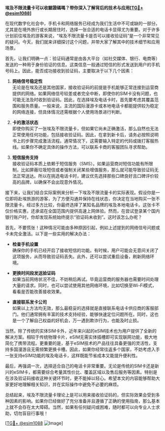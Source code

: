 **埃及不限流量卡可以收驗證碼嗎？带你深入了解背后的技术与应用[[TG💪+ @esim1088](https://t.me/s/esim1088)]**

在现代数字化社会中，手机卡和网络服务已经成为我们生活中不可或缺的一部分。尤其是在境外旅行或长期居住时，选择一张合适的电话卡显得尤为重要。对于许多计划前往埃及的游客来说，“埃及不限流量卡是否可以接收验证码”是一个非常常见的疑问。今天，我们就来详细探讨这个问题，并带大家了解其中的技术细节和应用场景。

首先，让我们明确一点：验证码通常是由各大平台（如社交媒体、银行、电商等）发送的一种用于身份验证的信息。这类信息一般通过短信的形式发送到用户的手机号码上。因此，能否成功接收到验证码，主要取决于以下几个因素：

1. **网络信号稳定性**  
   无论是在埃及还是其他国家，接收验证码的前提是手机能够正常连接到运营商提供的网络。如果网络信号较差或者完全中断，即使你的SIM卡没有问题，也可能无法及时收到验证码。因此，在选择埃及电话卡时，首先要考虑其覆盖范围和服务质量。一般来说，主流的国际漫游卡或本地电话卡都能提供较为稳定的网络连接，但具体情况还需根据个人使用场景进行判断。

2. **卡的激活状态**  
   即使你购买了一张埃及不限流量卡，但如果它尚未正确激活，那么自然也无法正常使用任何功能，包括接收验证码。因此，在拿到新卡后，请务必按照说明书上的步骤完成激活流程。通常情况下，这需要输入特定的代码或拨打客服热线。如果你不确定具体的操作方法，可以联系卡商的客服团队寻求帮助。

3. **短信服务支持**  
   接收验证码本质上依赖于短信服务（SMS）。如果运营商对短信功能有所限制，比如屏蔽垃圾短信或者强制关闭某些增值服务，那么就可能导致验证码无法正常送达。所以在挑选电话卡时，建议优先选择那些口碑良好且口碑评价较高的品牌，以确保不会出现意外情况。

接下来，让我们结合实际案例来分析一下埃及不限流量卡的实际表现。假设你是一位即将赴埃旅游的游客，为了方便沟通并保持在线状态，你决定在当地购买一张不限流量卡。经过多方比较，你最终选择了某知名品牌的埃及本地电话卡。这张卡不仅价格实惠，还承诺在全国范围内提供高速上网体验。然而，在尝试登录某个国内银行账户时，你却发现系统始终提示“验证码未收到”。这时该怎么办呢？

首先，不要慌张！这种情况可能由多种原因引起，例如上述提到的网络信号问题或卡未完全激活。以下是一些实用的解决办法：

- **检查手机设置**  
  确保你的手机已经开启了接收短信的功能。有时候，用户可能会无意间关闭了这项服务，从而导致验证码丢失。此外，还可以尝试重启设备，刷新网络环境。
  
- **更换时间段发送验证码**  
  如果当前网络状况不佳，不妨稍后再试。毕竟运营商的服务器也需要时间处理大量的请求。同时，也可以尝试使用其他网络环境，比如切换至Wi-Fi模式，看看是否能改善接收效果。

- **直接联系发卡公司**  
  如果以上方法均无效，那么最稳妥的选择就是直接联系电话卡供应商的客服部门。他们通常拥有丰富的技术支持经验，能够快速定位问题所在。同时，这也是一个了解自己权益的好机会，万一遇到欺诈行为，也能及时止损。

当然，除了传统的实体SIM卡外，近年来兴起的eSIM技术也为用户提供了全新的解决方案。相较于传统物理卡片，eSIM无需实体插槽即可实现联网功能，极大地简化了携带流程。更重要的是，基于eSIM技术的产品往往具备更强的灵活性，支持多国漫游且无需频繁更换卡槽。因此，如果你经常往返多个国家，不妨考虑入手一张支持eSIM功能的埃及电话卡，这样既能节省成本又能提升便利性。

最后，再强调一次，选择适合自己的电话卡非常重要。无论是传统的SIM卡还是新兴的eSIM卡，都需要综合考量其性价比、覆盖区域以及售后服务等因素。特别是在涉及验证码接收这种关键环节时，更不能掉以轻心。希望本文的内容能够帮助大家更好地理解相关知识，并在实际操作中避免不必要的麻烦。

总结起来，埃及不限流量卡理论上是可以用来接收验证码的，但实际效果会受到多种因素的影响。如果你已经做好了充分准备并且遵循了正确的使用指南，那么基本上就不会存在太大障碍。当然，如果有任何疑问或困难，随时都可以向专业人士求助，切勿盲目行事哦！

[[TG💪+ @esim1088](https://t.me/s/esim1088) ![Image](https://i.postimg.cc/4NQfJmqS/Snipaste-2025-05-13-00-14-12.png)]